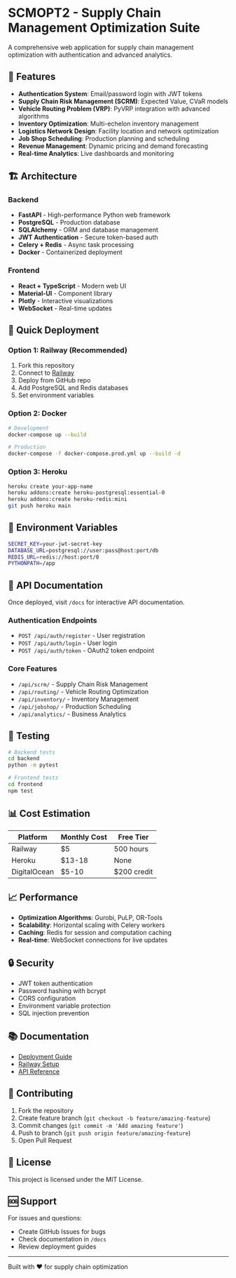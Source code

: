 # SCMOPT2 - Supply Chain Management Optimization Suite

A comprehensive web application for supply chain management optimization with authentication and advanced analytics.

## 🚀 Features

- **Authentication System**: Email/password login with JWT tokens
- **Supply Chain Risk Management (SCRM)**: Expected Value, CVaR models
- **Vehicle Routing Problem (VRP)**: PyVRP integration with advanced algorithms
- **Inventory Optimization**: Multi-echelon inventory management
- **Logistics Network Design**: Facility location and network optimization
- **Job Shop Scheduling**: Production planning and scheduling
- **Revenue Management**: Dynamic pricing and demand forecasting
- **Real-time Analytics**: Live dashboards and monitoring

## 🏗️ Architecture

### Backend
- **FastAPI** - High-performance Python web framework
- **PostgreSQL** - Production database
- **SQLAlchemy** - ORM and database management
- **JWT Authentication** - Secure token-based auth
- **Celery + Redis** - Async task processing
- **Docker** - Containerized deployment

### Frontend
- **React + TypeScript** - Modern web UI
- **Material-UI** - Component library
- **Plotly** - Interactive visualizations
- **WebSocket** - Real-time updates

## 🚀 Quick Deployment

### Option 1: Railway (Recommended)
1. Fork this repository
2. Connect to [Railway](https://railway.app)
3. Deploy from GitHub repo
4. Add PostgreSQL and Redis databases
5. Set environment variables

### Option 2: Docker
```bash
# Development
docker-compose up --build

# Production
docker-compose -f docker-compose.prod.yml up --build -d
```

### Option 3: Heroku
```bash
heroku create your-app-name
heroku addons:create heroku-postgresql:essential-0
heroku addons:create heroku-redis:mini
git push heroku main
```

## 🔧 Environment Variables

```bash
SECRET_KEY=your-jwt-secret-key
DATABASE_URL=postgresql://user:pass@host:port/db
REDIS_URL=redis://host:port/0
PYTHONPATH=/app
```

## 📖 API Documentation

Once deployed, visit `/docs` for interactive API documentation.

### Authentication Endpoints
- `POST /api/auth/register` - User registration
- `POST /api/auth/login` - User login
- `POST /api/auth/token` - OAuth2 token endpoint

### Core Features
- `/api/scrm/` - Supply Chain Risk Management
- `/api/routing/` - Vehicle Routing Optimization
- `/api/inventory/` - Inventory Management
- `/api/jobshop/` - Production Scheduling
- `/api/analytics/` - Business Analytics

## 🧪 Testing

```bash
# Backend tests
cd backend
python -m pytest

# Frontend tests
cd frontend
npm test
```

## 📊 Cost Estimation

| Platform | Monthly Cost | Free Tier |
|----------|-------------|-----------|
| Railway | $5 | 500 hours |
| Heroku | $13-18 | None |
| DigitalOcean | $5-10 | $200 credit |

## 📈 Performance

- **Optimization Algorithms**: Gurobi, PuLP, OR-Tools
- **Scalability**: Horizontal scaling with Celery workers
- **Caching**: Redis for session and computation caching
- **Real-time**: WebSocket connections for live updates

## 🔒 Security

- JWT token authentication
- Password hashing with bcrypt
- CORS configuration
- Environment variable protection
- SQL injection prevention

## 📚 Documentation

- [Deployment Guide](backend/DEPLOYMENT.md)
- [Railway Setup](backend/RAILWAY_DEPLOY.md)
- [API Reference](backend/docs/)

## 🤝 Contributing

1. Fork the repository
2. Create feature branch (`git checkout -b feature/amazing-feature`)
3. Commit changes (`git commit -m 'Add amazing feature'`)
4. Push to branch (`git push origin feature/amazing-feature`)
5. Open Pull Request

## 📄 License

This project is licensed under the MIT License.

## 🆘 Support

For issues and questions:
- Create GitHub Issues for bugs
- Check documentation in `/docs`
- Review deployment guides

---

Built with ❤️ for supply chain optimization